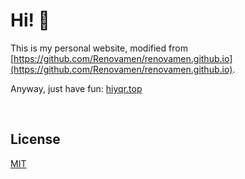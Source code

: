 # Hi! 🤔

This is my personal website, modified from [https://github.com/Renovamen/renovamen.github.io](https://github.com/Renovamen/renovamen.github.io).

Anyway, just have fun: [hiyqr.top](https://hiyqr.top)

&nbsp;

## License

[MIT](LICENSE)
